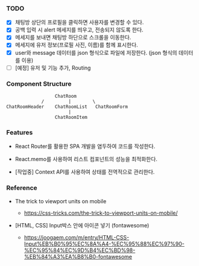 ### TODO

- [x] 채팅방 상단의 프로필을 클릭하면 사용자를 변경할 수 있다.
- [x] 공백 입력 시 alert 메세지를 띄우고, 전송되지 않도록 한다.
- [x] 메세지를 보내면 채팅방 하단으로 스크롤을 이동한다.
- [x] 메세지에 유저 정보(프로필 사진, 이름)를 함께 표시한다.
- [x] user와 message 데이터를 json 형식으로 파일에 저장한다. (json 형식의 데이터를 이용)
- [ ] [예정] 유저 및 기능 추가, Routing

### Component Structure

```
                  ChatRoom
             /         |        \
ChatRoomHeader    ChatRoomList   ChatRoomForm
                       |
                  ChatRoomItem
```

### Features

* React Router를 활용한 SPA 개발을 염두하여 코드를 작성한다.

* React.memo를 사용하여 리스트 컴포넌트의 성능을 최적화한다.
* [작업중] Context API를 사용하여 상태를 전역적으로 관리한다.

### Reference

* The trick to viewport units on mobile
  * https://css-tricks.com/the-trick-to-viewport-units-on-mobile/

* [HTML, CSS] Input박스 안에 아이콘 넣기 (fontawesome)
  * https://joogaem.com/m/entry/HTML-CSS-Input%EB%B0%95%EC%8A%A4-%EC%95%88%EC%97%90-%EC%95%84%EC%9D%B4%EC%BD%98-%EB%84%A3%EA%B8%B0-fontawesome

